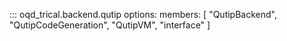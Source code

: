 <!-- prettier-ignore -->
::: oqd_trical.backend.qutip
    options:
        members: [
            "QutipBackend",
            "QutipCodeGeneration",
            "QutipVM",
            "interface"
        ]
